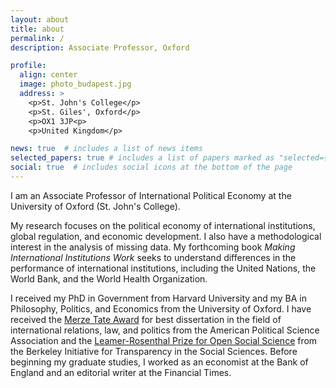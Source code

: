 ```yaml
---
layout: about
title: about
permalink: /
description: Associate Professor, Oxford

profile:
  align: center
  image: photo_budapest.jpg
  address: >
    <p>St. John's College</p>
    <p>St. Giles', Oxford</p>
    <p>OX1 3JP<p>
    <p>United Kingdom</p>

news: true  # includes a list of news items
selected_papers: true # includes a list of papers marked as "selected={true}"
social: true  # includes social icons at the bottom of the page
---
```


I am an Associate Professor of International Political Economy at the University of Oxford (St. John's College).

My research focuses on the political economy of international institutions, global regulation, and economic development. I also have a methodological interest in the analysis of missing data. My forthcoming book _Making International Institutions Work_ seeks to understand differences in the performance of international institutions, including the United Nations, the World Bank, and the World Health Organization.

I received my PhD in Government from Harvard University and my BA in Philosophy, Politics, and Economics from the University of Oxford. I have received the [Merze Tate Award](https://politicalsciencenow.com/ranjit-lall-2019-merze-tate-award-recipient/) for best dissertation in the field of international relations, law, and politics from the American Political Science Association and the [Leamer-Rosenthal Prize for Open Social Science](https://www.bitss.org/people/ranjit-lall/) from the Berkeley Initiative for Transparency in the Social Sciences. Before beginning my graduate studies, I worked as an economist at the Bank of England and an editorial writer at the Financial Times.
